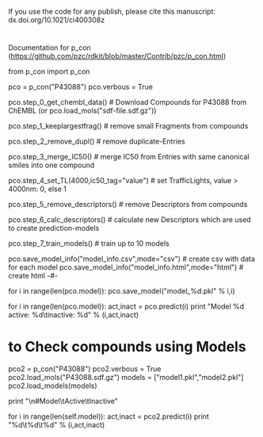 
If you use the code for any publish, please cite this manuscript:
dx.doi.org/10.1021/ci400308z


#


Documentation for p_con (https://github.com/pzc/rdkit/blob/master/Contrib/pzc/p_con.html)

from p_con import p_con


pco = p_con("P43088")
pco.verbous = True

pco.step_0_get_chembl_data() # Download Compounds for P43088 from ChEMBL
(or pco.load_mols("sdf-file.sdf.gz"))

pco.step_1_keeplargestfrag() # remove small Fragments from compounds

pco.step_2_remove_dupl()     # remove duplicate-Entries

pco.step_3_merge_IC50()      # merge IC50 from Entries with same canonical smiles into one compound

pco.step_4_set_TL(4000,ic50_tag="value") # set TrafficLights, value > 4000nm: 0, else 1

pco.step_5_remove_descriptors() # remove Descriptors from compounds

pco.step_6_calc_descriptors() # calculate new Descriptors which are used to create prediction-models

pco.step_7_train_models() # train up to 10 models

pco.save_model_info("model_info.csv",mode="csv")   # create csv with data for each model
pco.save_model_info("model_info.html",mode="html") # create html -#-

for i in range(len(pco.model)):
    pco.save_model("model_%d.pkl" % i,i)

for i in range(len(pco.model)):
    act,inact = pco.predict(i)
    print "Model %d active: %d\tinactive: %d" % (i,act,inact)



# to Check compounds using Models

pco2 = p_con("P43088")
pco2.verbous = True
pco2.load_mols("P43088.sdf.gz")
models = ["model1.pkl","model2.pkl"]
pco2.load_models(models)

print "\n#Model\tActive\tInactive"

for i in range(len(self.model)):
    act,inact = pco2.predict(i)
    print "%d\t%d\t%d" % (i,act,inact)
